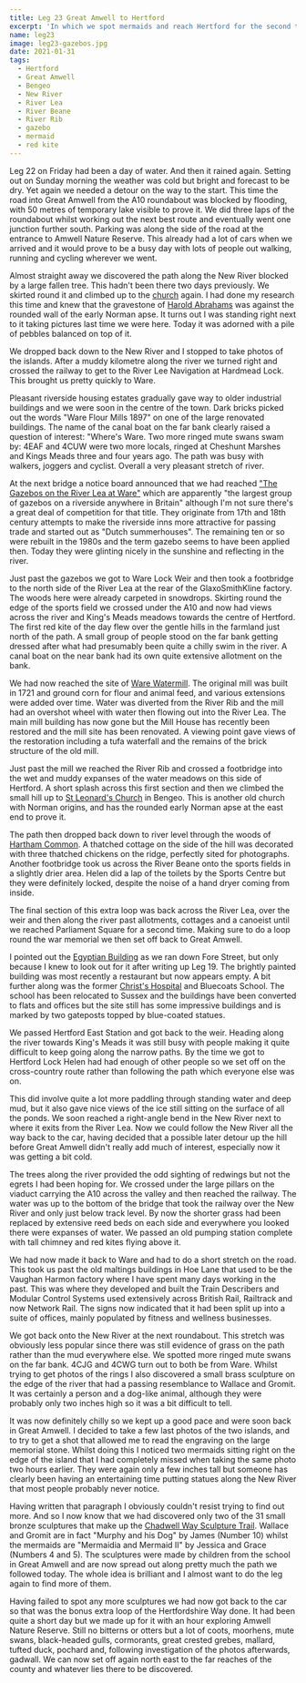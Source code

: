 ```yaml
---
title: Leg 23 Great Amwell to Hertford
excerpt: 'In which we spot mermaids and reach Hertford for the second time'
name: leg23
image: leg23-gazebos.jpg
date: 2021-01-31
tags:
  - Hertford
  - Great Amwell
  - Bengeo
  - New River
  - River Lea
  - River Beane
  - River Rib
  - gazebo
  - mermaid
  - red kite
---
```


Leg 22 on Friday had been a day of water. And then it rained again. Setting out on Sunday morning the weather was cold but bright and forecast to be dry. Yet again we needed a detour on the way to the start. This time the road into Great Amwell from the A10 roundabout was blocked by flooding, with 50 metres of temporary lake visible to prove it. We did three laps of the roundabout whilst working out the next best route and eventually went one junction further south. Parking was along the side of the road at the entrance to Amwell Nature Reserve. This already had a lot of cars when we arrived and it would prove to be a busy day with lots of people out walking, running and cycling wherever we went.

Almost straight away we discovered the path along the New River blocked by a large fallen tree. This hadn't been there two days previously. We skirted round it and climbed up to the [church](https://hertfordshirechurches.weebly.com/great-amwell-church-hertfordshire.html) again. I had done my research this time and knew that the gravestone of [Harold Abrahams](https://www.olympic.org/harold-abrahams) was against the rounded wall of the early Norman apse. It turns out I was standing right next to it taking pictures last time we were here. Today it was adorned with a pile of pebbles balanced on top of it.

We dropped back down to the New River and I stopped to take photos of the islands. After a muddy kilometre along the river we turned right and crossed the railway to get to the River Lee Navigation at Hardmead Lock. This brought us pretty quickly to Ware.

Pleasant riverside housing estates gradually gave way to older industrial buildings and we were soon in the centre of the town. Dark bricks picked out the words "Ware Flour Mills 1897" on one of the large renovated buildings. The name of the canal boat on the far bank clearly raised a question of interest: "Where's Ware. Two more ringed mute swans swam by: 4EAF and 4CUW were two more locals, ringed at Cheshunt Marshes and Kings Meads three and four years ago. The path was busy with walkers, joggers and cyclist. Overall a very pleasant stretch of river.

At the next bridge a notice board announced that we had reached ["The Gazebos on the River Lea at Ware"](https://www.hertsmemories.org.uk/content/herts-history/places/rivers-and-canals/the-gazebos-of-ware) which are apparently "the largest group of gazebos on a riverside anywhere in Britain" although I'm not sure there's a great deal of competition for that title. They originate from 17th and 18th century attempts to make the riverside inns more attractive for passing trade and started out as "Dutch summerhouses". The remaining ten or so were rebuilt in the 1980s and the term gazebo seems to have been applied then. Today they were glinting nicely in the sunshine and reflecting in the river.

Just past the gazebos we got to Ware Lock Weir and then took a footbridge to the north side of the River Lea at the rear of the GlaxoSmithKline factory. The woods here were already carpeted in snowdrops. Skirting round the edge of the sports field we crossed under the A10 and now had views across the river and King's Meads meadows towards the centre of Hertford. The first red kite of the day flew over the gentle hills in the farmland just north of the path. A small group of people stood on the far bank getting dressed after what had presumably been quite a chilly swim in the river. A canal boat on the near bank had its own quite extensive allotment on the bank.

We had now reached the site of [Ware Watermill](https://www.watermillware.com/history). The original mill was built in 1721 and ground corn for flour and animal feed, and various extensions were added over time. Water was diverted from the River Rib and the mill had an overshot wheel with water then flowing out into the River Lea. The main mill building has now gone but the Mill House has recently been restored and the mill site has been renovated. A viewing point gave views of the restoration including a tufa waterfall and the remains of the brick structure of the old mill.

Just past the mill we reached the River Rib and crossed a footbridge into the wet and muddy expanses of the water meadows on this side of Hertford. A short splash across this first section and then we climbed the small hill up to [St Leonard's Church](https://hertfordshirechurches.weebly.com/bengeo-church-hertfordshire.html) in Bengeo. This is another old church with Norman origins, and has the rounded early Norman apse at the east end to prove it.

The path then dropped back down to river level through the woods of [Hartham Common](https://www.eastherts.gov.uk/sports-leisure-parks/local-parks-open-spaces-0/parks-open-spaces-hertford/hartham-common-park-play-areas). A thatched cottage on the side of the hill was decorated with three thatched chickens on the ridge, perfectly sited for photographs. Another footbridge took us across the River Beane onto the sports fields in a slightly drier area. Helen did a lap of the toilets by the Sports Centre but they were definitely locked, despite the noise of a hand dryer coming from inside.

The final section of this extra loop was back across the River Lea, over the weir and then along the river past allotments, cottages and a canoeist until we reached Parliament Square for a second time. Making sure to do a loop round the war memorial we then set off back to Great Amwell.

I pointed out the [Egyptian Building](https://www.ourhertfordandware.org.uk/content/places/hertford-places/the-egyptian-building) as we ran down Fore Street, but only because I knew to look out for it after writing up Leg 19. The brightly painted building was most recently a restaurant but now appears empty. A bit further along was the former [Christ's Hospital](https://www.hertford.net/history/bluecoats.php) and Bluecoats School. The school has been relocated to Sussex and the buildings have been converted to flats and offices but the site still has some impressive buildings and is marked by two gateposts topped by blue-coated statues.

We passed Hertford East Station and got back to the weir. Heading along the river towards King's Meads it was still busy with people making it quite difficult to keep going along the narrow paths. By the time we got to Hertford Lock Helen had had enough of other people so we set off on the cross-country route rather than following the path which everyone else was on.

This did involve quite a lot more paddling through standing water and deep mud, but it also gave nice views of the ice still sitting on the surface of all the ponds. We soon reached a right-angle bend in the New River next to where it exits from the River Lea. Now we could follow the New River all the way back to the car, having decided that a possible later detour up the hill before Great Amwell didn't really add much of interest, especially now it was getting a bit cold.

The trees along the river provided the odd sighting of redwings but not the egrets I had been hoping for. We crossed under the large pillars on the viaduct carrying the A10 across the valley and then reached the railway. The water was up to the bottom of the bridge that took the railway over the New River and only just below track level. By now the shorter grass had been replaced by extensive reed beds on each side and everywhere you looked there were expanses of water. We passed an old pumping station complete with tall chimney and red kites flying above it.

We had now made it back to Ware and had to do a short stretch on the road. This took us past the old maltings buildings in Hoe Lane that used to be the Vaughan Harmon factory where I have spent many days working in the past. This was where they developed and built the Train Describers and Modular Control Systems used extensively across British Rail, Railtrack and now Network Rail. The signs now indicated that it had been split up into a suite of offices, mainly populated by fitness and wellness businesses.

We got back onto the New River at the next roundabout. This stretch was obviously less popular since there was still evidence of grass on the path rather than the mud everywhere else. We spotted more ringed mute swans on the far bank. 4CJG and 4CWG turn out to both be from Ware. Whilst trying to get photos of the rings I also discovered a small brass sculpture on the edge of the river that had a passing resemblance to Wallace and Gromit. It was certainly a person and a dog-like animal, although they were probably only two inches high so it was a bit difficult to tell.

It was now definitely chilly so we kept up a good pace and were soon back in Great Amwell. I decided to take a few last photos of the two islands, and to try to get a shot that allowed me to read the engraving on the large memorial stone. Whilst doing this I noticed two mermaids sitting right on the edge of the island that I had completely missed when taking the same photo two hours earlier. They were again only a few inches tall but someone has clearly been having an entertaining time putting statues along the New River that most people probably never notice.

Having written that paragraph I obviously couldn't resist trying to find out more. And so I now know that we had discovered only two of the 31 small bronze sculptures that make up the [Chadwell Way Sculpture Trail](https://cdn-eastherts.onwebcurl.com/s3fs-public/documents/Chadwell_Way_Sculpture_Trail.pdf). Wallace and Gromit are in fact "Murphy and his Dog" by James (Number 10) whilst the mermaids are "Mermaidia and Mermaid II" by Jessica and Grace (Numbers 4 and 5). The sculptures were made by children from the school in Great Amwell and are now spread out along pretty much the path we followed today. The whole idea is brilliant and I almost want to do the leg again to find more of them.

Having failed to spot any more sculptures we had now got back to the car so that was the bonus extra loop of the Hertfordshire Way done. It had been quite a short day but we made up for it with an hour exploring Amwell Nature Reserve. Still no bitterns or otters but a lot of coots, moorhens, mute swans, black-headed gulls, cormorants, great crested grebes, mallard, tufted duck, pochard and, following investigation of the photos afterwards, gadwall. We can now set off again north east to the far reaches of the county and whatever lies there to be discovered.
